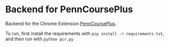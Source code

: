 # Backend for PennCoursePlus

Backend for the Chrome Extension [PennCoursePlus](https://chrome.google.com/webstore/detail/penncourseplus/cpibgbfiblcgbnpbphpeoafgcjmncpbf).

To run, first install the requirements with `pip install -r requirements.txt`, and then run with `python pcr.py`
